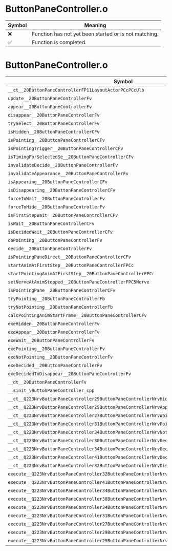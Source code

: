 # ButtonPaneController.o
| Symbol | Meaning 
| ------------- | ------------- 
| :x: | Function has not yet been started or is not matching. 
| :white_check_mark: | Function is completed. 


# ButtonPaneController.o
| Symbol | Decompiled? |
| ------------- | ------------- |
| `__ct__20ButtonPaneControllerFP11LayoutActorPCcPCcUlb` | :x: |
| `update__20ButtonPaneControllerFv` | :x: |
| `appear__20ButtonPaneControllerFv` | :x: |
| `disappear__20ButtonPaneControllerFv` | :x: |
| `trySelect__20ButtonPaneControllerFv` | :x: |
| `isHidden__20ButtonPaneControllerCFv` | :x: |
| `isPointing__20ButtonPaneControllerCFv` | :x: |
| `isPointingTrigger__20ButtonPaneControllerCFv` | :x: |
| `isTimingForSelectedSe__20ButtonPaneControllerCFv` | :x: |
| `invalidateDecide__20ButtonPaneControllerFv` | :x: |
| `invalidateAppearance__20ButtonPaneControllerFv` | :x: |
| `isAppearing__20ButtonPaneControllerCFv` | :x: |
| `isDisappearing__20ButtonPaneControllerCFv` | :x: |
| `forceToWait__20ButtonPaneControllerFv` | :x: |
| `forceToHide__20ButtonPaneControllerFv` | :x: |
| `isFirstStepWait__20ButtonPaneControllerCFv` | :x: |
| `isWait__20ButtonPaneControllerCFv` | :x: |
| `isDecidedWait__20ButtonPaneControllerCFv` | :x: |
| `onPointing__20ButtonPaneControllerFv` | :x: |
| `decide__20ButtonPaneControllerFv` | :x: |
| `isPointingPaneDirect__20ButtonPaneControllerCFv` | :x: |
| `startAnimAtFirstStep__20ButtonPaneControllerFPCc` | :x: |
| `startPointingAnimAtFirstStep__20ButtonPaneControllerFPCc` | :x: |
| `setNerveAtAnimStopped__20ButtonPaneControllerFPC5Nerve` | :x: |
| `isPointingPane__20ButtonPaneControllerCFv` | :x: |
| `tryPointing__20ButtonPaneControllerFb` | :x: |
| `tryNotPointing__20ButtonPaneControllerFb` | :x: |
| `calcPointingAnimStartFrame__20ButtonPaneControllerCFv` | :x: |
| `exeHidden__20ButtonPaneControllerFv` | :x: |
| `exeAppear__20ButtonPaneControllerFv` | :x: |
| `exeWait__20ButtonPaneControllerFv` | :x: |
| `exePointing__20ButtonPaneControllerFv` | :x: |
| `exeNotPointing__20ButtonPaneControllerFv` | :x: |
| `exeDecided__20ButtonPaneControllerFv` | :x: |
| `exeDecidedToDisappear__20ButtonPaneControllerFv` | :x: |
| `__dt__20ButtonPaneControllerFv` | :x: |
| `__sinit_\ButtonPaneController_cpp` | :x: |
| `__ct__Q223NrvButtonPaneController29ButtonPaneControllerNrvHiddenFv` | :x: |
| `__ct__Q223NrvButtonPaneController29ButtonPaneControllerNrvAppearFv` | :x: |
| `__ct__Q223NrvButtonPaneController27ButtonPaneControllerNrvWaitFv` | :x: |
| `__ct__Q223NrvButtonPaneController31ButtonPaneControllerNrvPointingFv` | :x: |
| `__ct__Q223NrvButtonPaneController34ButtonPaneControllerNrvNotPointingFv` | :x: |
| `__ct__Q223NrvButtonPaneController30ButtonPaneControllerNrvDecidedFv` | :x: |
| `__ct__Q223NrvButtonPaneController34ButtonPaneControllerNrvDecidedWaitFv` | :x: |
| `__ct__Q223NrvButtonPaneController41ButtonPaneControllerNrvDecidedToDisappearFv` | :x: |
| `__ct__Q223NrvButtonPaneController32ButtonPaneControllerNrvDisappearFv` | :x: |
| `execute__Q223NrvButtonPaneController32ButtonPaneControllerNrvDisappearCFP5Spine` | :x: |
| `execute__Q223NrvButtonPaneController41ButtonPaneControllerNrvDecidedToDisappearCFP5Spine` | :x: |
| `execute__Q223NrvButtonPaneController34ButtonPaneControllerNrvDecidedWaitCFP5Spine` | :x: |
| `execute__Q223NrvButtonPaneController30ButtonPaneControllerNrvDecidedCFP5Spine` | :x: |
| `execute__Q223NrvButtonPaneController34ButtonPaneControllerNrvNotPointingCFP5Spine` | :x: |
| `execute__Q223NrvButtonPaneController31ButtonPaneControllerNrvPointingCFP5Spine` | :x: |
| `execute__Q223NrvButtonPaneController27ButtonPaneControllerNrvWaitCFP5Spine` | :x: |
| `execute__Q223NrvButtonPaneController29ButtonPaneControllerNrvAppearCFP5Spine` | :x: |
| `execute__Q223NrvButtonPaneController29ButtonPaneControllerNrvHiddenCFP5Spine` | :x: |

